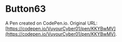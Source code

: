 # Button63

A Pen created on CodePen.io. Original URL: [https://codepen.io/VuyourCyber01/pen/KKYBwMV](https://codepen.io/VuyourCyber01/pen/KKYBwMV).

